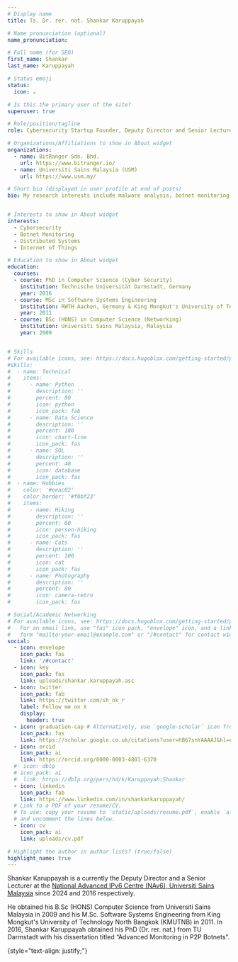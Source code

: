 ```yaml
---
# Display name
title: Ts. Dr. rer. nat. Shankar Karuppayah

# Name pronunciation (optional)
name_pronunciation:

# Full name (for SEO)
first_name: Shankar
last_name: Karuppayah

# Status emoji
status:
  icon: ☕️

# Is this the primary user of the site?
superuser: true

# Role/position/tagline
role: Cybersecurity Startup Founder, Deputy Director and Senior Lecturer

# Organizations/Affiliations to show in About widget
organizations:
  - name: BitRanger Sdn. Bhd. 
    url: https://www.bitranger.io/
  - name: Universiti Sains Malaysia (USM)
    url: https://www.usm.my/

# Short bio (displayed in user profile at end of posts)
bio: My research interests include malware analysis, botnet monitoring, distributed systems and Internet of Things.


# Interests to show in About widget
interests:
  - Cybersecurity
  - Botnet Monitoring
  - Distributed Systems
  - Internet of Things

# Education to show in About widget
education:
  courses:
  - course: PhD in Computer Science (Cyber Security)
    institution: Technische Universität Darmstadt, Germany
    year: 2016
  - course: MSc in Software Systems Engineering
    institution: RWTH Aachen, Germany & King Mongkut's University of Technology North Bangkok, Thailand
    year: 2011
  - course: BSc (HONS) in Computer Science (Networking)
    institution: Universiti Sains Malaysia, Malaysia
    year: 2009


# Skills
# For available icons, see: https://docs.hugoblox.com/getting-started/page-builder/#icons
#skills:
#  - name: Technical
#    items:
#      - name: Python
#        description: ''
#        percent: 80
#        icon: python
#        icon_pack: fab
#      - name: Data Science
#        description: ''
#        percent: 100
#        icon: chart-line
#        icon_pack: fas
#      - name: SQL
#        description: ''
#        percent: 40
#        icon: database
#        icon_pack: fas
#  - name: Hobbies
#    color: '#eeac02'
#    color_border: '#f0bf23'
#    items:
#      - name: Hiking
#        description: ''
#        percent: 60
#        icon: person-hiking
#        icon_pack: fas
#      - name: Cats
#        description: ''
#        percent: 100
#        icon: cat
#        icon_pack: fas
#      - name: Photography
#        description: ''
#        percent: 80
#        icon: camera-retro
#        icon_pack: fas

# Social/Academic Networking
# For available icons, see: https://docs.hugoblox.com/getting-started/page-builder/#icons
#   For an email link, use "fas" icon pack, "envelope" icon, and a link in the
#   form "mailto:your-email@example.com" or "/#contact" for contact widget.
social:
  - icon: envelope
    icon_pack: fas
    link: '/#contact'
  - icon: key
    icon_pack: fas
    link: uploads/shankar.karuppayah.asc
  - icon: twitter
    icon_pack: fab
    link: https://twitter.com/sh_nk_r
    label: Follow me on X
    display:
      header: true
  - icon: graduation-cap # Alternatively, use `google-scholar` icon from `ai` icon pack
    icon_pack: fas
    link: https://scholar.google.co.uk/citations?user=hB67snYAAAAJ&hl=en
  - icon: orcid
    icon_pack: ai
    link: https://orcid.org/0000-0003-4801-6370
  #- icon: dblp
  # icon_pack: ai  
  #  link: https://dblp.org/pers/hd/k/Karuppayah:Shankar
  - icon: linkedin
    icon_pack: fab
    link: https://www.linkedin.com/in/shankarkaruppayah/
  # Link to a PDF of your resume/CV.
  # To use: copy your resume to `static/uploads/resume.pdf`, enable `ai` icons in `params.yaml`,
  # and uncomment the lines below.
  - icon: cv
    icon_pack: ai
    link: uploads/cv.pdf

# Highlight the author in author lists? (true/false)
highlight_name: true
---
```


Shankar Karuppayah is a currently the Deputy Director and a Senior Lecturer at the [National Advanced IPv6 Centre (NAv6), Universiti Sains
 Malaysia](https://www.nav6.usm.my/about-us/people/shankar-karuppayah/) since 2024 and 2016 respectively. 
 
He obtained his B.Sc (HONS) Computer Science from Universiti Sains Malaysia in 2009 and his M.Sc. Software Systems
 Engineering from King Mongkut's University of Technology North Bangkok (KMUTNB) in 2011. In 2016, Shankar Karuppayah
obtained his PhD (Dr. rer. nat.) from TU Darmstadt with his dissertation titled “Advanced Monitoring in P2P Botnets”. 

{style="text-align: justify;"}

